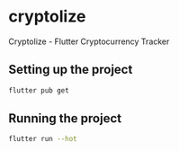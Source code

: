 # cryptolize

Cryptolize - Flutter Cryptocurrency Tracker

## Setting up the project

```sh
flutter pub get
```

## Running the project

```sh
flutter run --hot  
```
